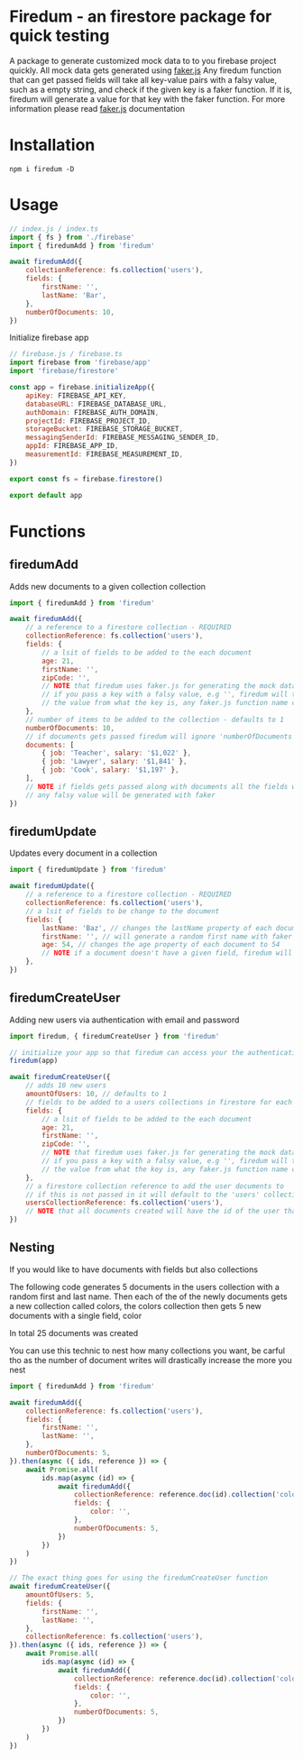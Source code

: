 # Firedum - an firestore package for quick testing

A package to generate customized mock data to to you firebase project quickly.
All mock data gets generated using [faker.js](https://www.npmjs.com/package/faker)
Any firedum function that can get passed fields will take all key-value pairs with a falsy value, such as a empty string, and check if the given key is a faker function. If it is, firedum will generate a value for that key with the faker function.
For more information please read [faker.js](https://www.npmjs.com/package/faker) documentation

# Installation

`npm i firedum -D`

# Usage

```js
// index.js / index.ts
import { fs } from './firebase'
import { firedumAdd } from 'firedum'

await firedumAdd({
    collectionReference: fs.collection('users'),
    fields: {
        firstName: '',
        lastName: 'Bar',
    },
    numberOfDocuments: 10,
})
```

Initialize firebase app

```js
// firebase.js / firebase.ts
import firebase from 'firebase/app'
import 'firebase/firestore'

const app = firebase.initializeApp({
    apiKey: FIREBASE_API_KEY,
    databaseURL: FIREBASE_DATABASE_URL,
    authDomain: FIREBASE_AUTH_DOMAIN,
    projectId: FIREBASE_PROJECT_ID,
    storageBucket: FIREBASE_STORAGE_BUCKET,
    messagingSenderId: FIREBASE_MESSAGING_SENDER_ID,
    appId: FIREBASE_APP_ID,
    measurementId: FIREBASE_MEASUREMENT_ID,
})

export const fs = firebase.firestore()

export default app
```

# Functions

## firedumAdd

Adds new documents to a given collection collection

```js
import { firedumAdd } from 'firedum'

await firedumAdd({
    // a reference to a firestore collection - REQUIRED
    collectionReference: fs.collection('users'),
    fields: {
        // a lsit of fields to be added to the each document
        age: 21,
        firstName: '',
        zipCode: '',
        // NOTE that firedum uses faker.js for generating the mock data,
        // if you pass a key with a falsy value, e.g '', firedum will try generating
        // the value from what the key is, any faker.js function name can be passed as a key
    },
    // number of items to be added to the collection - defaults to 1
    numberOfDocuments: 10,
    // if documents gets passed firedum will ignore 'numberOfDocuments' variable and only add the given documents
    documents: [
        { job: 'Teacher', salary: '$1,022' },
        { job: 'Lawyer', salary: '$1,841' },
        { job: 'Cook', salary: '$1,197' },
    ],
    // NOTE if fields gets passed along with documents all the fields will be added along side each doc,
    // any falsy value will be generated with faker
})
```

## firedumUpdate

Updates every document in a collection

```js
import { firedumUpdate } from 'firedum'

await firedumUpdate({
    // a reference to a firestore collection - REQUIRED
    collectionReference: fs.collection('users'),
    // a lsit of fields to be change to the document
    fields: {
        lastName: 'Baz', // changes the lastName property of each document to 'Baz'
        firstName: '', // will generate a random first name with faker
        age: 54, // changes the age property of each document to 54
        // NOTE if a document doesn't have a given field, firedum will add it
    },
})
```

## firedumCreateUser

Adding new users via authentication with email and password

```js
import firedum, { firedumCreateUser } from 'firedum'

// initialize your app so that firedum can access your the authentication to create new users
firedum(app)

await firedumCreateUser({
    // adds 10 new users
    amountOfUsers: 10, // defaults to 1
    // fields to be added to a users collections in firestore for each user that gets created
    fields: {
        // a lsit of fields to be added to the each document
        age: 21,
        firstName: '',
        zipCode: '',
        // NOTE that firedum uses faker.js for generating the mock data,
        // if you pass a key with a falsy value, e.g '', firedum will try generating
        // the value from what the key is, any faker.js function name can be passed as a key
    },
    // a firestore collection reference to add the user documents to
    // if this is not passed in it will default to the 'users' collection
    usersCollectionReference: fs.collection('users'),
    // NOTE that all documents created will have the id of the user that it was created for
})
```

## Nesting

If you would like to have documents with fields but also collections

The following code generates 5 documents in the users collection with a random first and last name.
Then each of the of the newly documents gets a new collection called colors,
the colors collection then gets 5 new documents with a single field, color

In total 25 documents was created

You can use this technic to nest how many collections you want, be carful tho as the number
of document writes will drastically increase the more you nest

```js
import { firedumAdd } from 'firedum'

await firedumAdd({
    collectionReference: fs.collection('users'),
    fields: {
        firstName: '',
        lastName: '',
    },
    numberOfDocuments: 5,
}).then(async ({ ids, reference }) => {
    await Promise.all(
        ids.map(async (id) => {
            await firedumAdd({
                collectionReference: reference.doc(id).collection('colors'),
                fields: {
                    color: '',
                },
                numberOfDocuments: 5,
            })
        })
    )
})

// The exact thing goes for using the firedumCreateUser function
await firedumCreateUser({
    amountOfUsers: 5,
    fields: {
        firstName: '',
        lastName: '',
    },
    collectionReference: fs.collection('users'),
}).then(async ({ ids, reference }) => {
    await Promise.all(
        ids.map(async (id) => {
            await firedumAdd({
                collectionReference: reference.doc(id).collection('colors'),
                fields: {
                    color: '',
                },
                numberOfDocuments: 5,
            })
        })
    )
})
```
